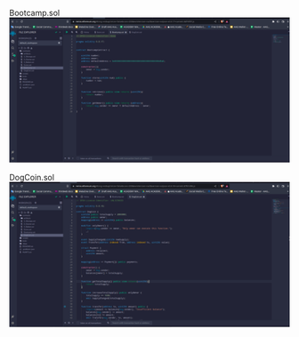Bootcamp.sol
![Bootcamp.sol](https://github.com/dsronay/BNB-Chain-Zero2Hero-Bootcamp-by-Encode-Club/blob/main/Bootcamp.sol.png)


DogCoin.sol
![DogCoin.sol](https://github.com/dsronay/BNB-Chain-Zero2Hero-Bootcamp-by-Encode-Club/blob/main/DogCoin1.sol.png)
